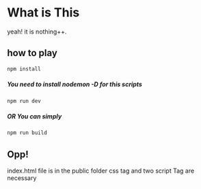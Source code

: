# What is This

yeah! it is nothing++.

## how to play

```bash
npm install
```

##### You need to install nodemon -D for this scripts

```bash
npm run dev
```

##### OR You can simply

```bash
npm run build
```

## Opp!

index.html file is in the public folder
css tag and two script Tag are necessary
